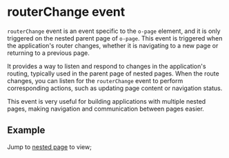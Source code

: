 # routerChange event

`routerChange` event is an event specific to the `o-page` element, and it is only triggered on the nested parent page of `o-page`. This event is triggered when the application's router changes, whether it is navigating to a new page or returning to a previous page.

It provides a way to listen and respond to changes in the application's routing, typically used in the parent page of nested pages. When the route changes, you can listen for the `routerChange` event to perform corresponding actions, such as updating page content or navigation status.

This event is very useful for building applications with multiple nested pages, making navigation and communication between pages easier.

## Example

Jump to [nested page](../../cases/nested-page.md) to view;

